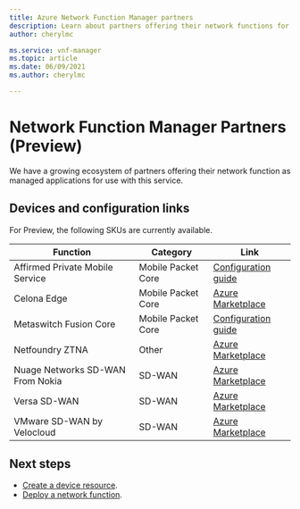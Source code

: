 ```yaml
---
title: Azure Network Function Manager partners
description: Learn about partners offering their network functions for use with this service.
author: cherylmc

ms.service: vnf-manager
ms.topic: article
ms.date: 06/09/2021
ms.author: cherylmc

---
```

# Network Function Manager Partners (Preview)

We have a growing ecosystem of partners offering their network function as managed applications for use with this service. 

## <a name="devices"></a>Devices and configuration links

For Preview, the following SKUs are currently available.

|Function |Category|Link|
| ---  | --- | --- |
| Affirmed Private Mobile Service  | Mobile Packet Core |[Configuration guide](https://go.microsoft.com/fwlink/?linkid=2165526)|
|Celona Edge |Mobile Packet Core |[Azure Marketplace](https://ms.portal.azure.com/)|
| Metaswitch Fusion Core | Mobile Packet Core | [Configuration guide](https://go.microsoft.com/fwlink/?linkid=2165525)|
| Netfoundry ZTNA | Other| [Azure Marketplace](https://ms.portal.azure.com/)|
| Nuage Networks SD-WAN From Nokia | SD-WAN| [Azure Marketplace](https://ms.portal.azure.com/)|
| Versa SD-WAN| SD-WAN |[Azure Marketplace](https://ms.portal.azure.com/)|
| VMware SD-WAN by Velocloud | SD-WAN | [Azure Marketplace](https://ms.portal.azure.com/)|

## Next steps

* [Create a device resource](create-device.md).
* [Deploy a network function](deploy-functions.md).
